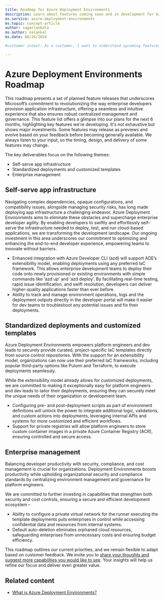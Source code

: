 ```yaml
---
title: Roadmap for Azure Deployment Environments
description: Learn about features coming soon and in development for Azure Deployment Environments.
ms.service: azure-deployment-environments
ms.topic: concept-article
author: sagarlankala
ms.author: salankal
ms.date: 08/26/2024

#customer intent: As a customer, I want to understand upcoming features and enhancements in Azure Deployment Environments so that I can plan and optimize development and deployment strategies.

---
```


# Azure Deployment Environments Roadmap

This roadmap presents a set of planned feature releases that underscores Microsoft’s commitment to revolutionizing the way enterprise developers provision application infrastructure, offering a seamless and intuitive experience that also ensures robust centralized management and governance. This feature list offers a glimpse into our plans for the next 6 months, highlighting key features we're developing. It's not exhaustive but shows major investments. Some features may release as previews and evolve based on your feedback before becoming generally available. We always listen to your input, so the timing, design, and delivery of some features may change.

The key deliverables focus on the following themes:

- Self-serve app infrastructure
- Standardized deployments and customized templates
- Enterprise management 

## Self-serve app infrastructure

Navigating complex dependencies, opaque configurations, and compatibility issues, alongside managing security risks, has long made deploying app infrastructure a challenging endeavor. Azure Deployment Environments aims to eliminate these obstacles and supercharge enterprise developer agility. By enabling developers to swiftly and effortlessly self-serve the infrastructure needed to deploy, test, and run cloud-based applications, we are transforming the development landscape. Our ongoing investment in this area underscores our commitment to optimizing and enhancing the end-to-end developer experience, empowering teams to innovate without barriers.  

- Enhanced integration with Azure Developer CLI (azd) will support ADE’s extensibility model, enabling deployments using any preferred IaC framework. This allows enterprise development teams to deploy their code onto newly provisioned or existing environments with simple commands like ‘azd up’ and ‘azd deploy’. By facilitating real-time testing, rapid issue identification, and swift resolution, developers can deliver higher-quality applications faster than ever before. 
- Ability to track and manage environment operations, logs and the deployment outputs directly in the developer portal will make it easier for dev teams to troubleshoot any potential issues and fix their deployments. 

## Standardized deployments and customized templates 

Azure Deployment Environments empowers platform engineers and dev leads to securely provide curated, project-specific IaC templates directly from source control repositories. With the support for an extensibility model, organizations can now use their preferred IaC frameworks, including popular third-party options like Pulumi and Terraform, to execute deployments seamlessly.  

While the extensibility model already allows for customized deployments, we are committed to making it exceptionally easy for platform engineers and dev leads to tailor their deployments, ensuring they can securely meet the unique needs of their organization or development team.  

- Configuring pre- and post-deployment scripts as part of environment definitions will unlock the power to integrate additional logic, validations, and custom actions into deployments, leveraging internal APIs and systems for more customized and efficient workflows. 
- Support for private registries will allow platform engineers to store custom container images in a private Azure Container Registry (ACR), ensuring controlled and secure access. 

## Enterprise management 

Balancing developer productivity with security, compliance, and cost management is crucial for organizations. Deployment Environments boosts productivity while upholding organizational security and compliance standards by centralizing environment management and governance for platform engineers.  

We are committed to further investing in capabilities that strengthen both security and cost controls, ensuring a secure and efficient development ecosystem –  

- Ability to configure a private virtual network for the runner executing the template deployments puts enterprises in control while accessing confidential data and resources from internal systems. 
- Default auto-deletion eliminates orphaned cloud resources, safeguarding enterprises from unnecessary costs and ensuring budget efficiency.  

This roadmap outlines our current priorities, and we remain flexible to adapt based on customer feedback. We invite you to [share your thoughts and suggest more capabilities you would like to see](https://developercommunity.microsoft.com/deploymentenvironments/suggest). Your insights will help us refine our focus and deliver even greater value. 

## Related content

- [What is Azure Deployment Environments?](overview-what-is-azure-deployment-environments.md)